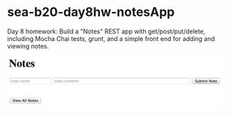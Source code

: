 sea-b20-day8hw-notesApp
===================

Day 8 homework: Build a "Notes" REST app with get/post/put/delete, including Mocha Chai tests, grunt, and a simple front end for adding and viewing notes.

![Alt text](/screenshots/notes_api_screenshot.png?raw=true "notes app screenshot")
